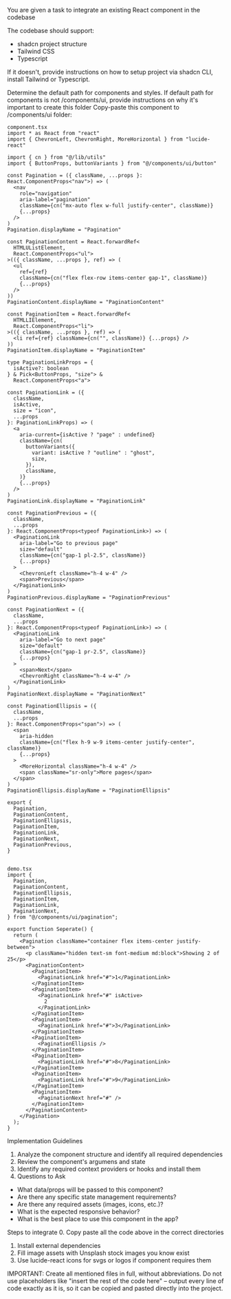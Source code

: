 You are given a task to integrate an existing React component in the codebase

The codebase should support:
- shadcn project structure  
- Tailwind CSS
- Typescript

If it doesn't, provide instructions on how to setup project via shadcn CLI, install Tailwind or Typescript.

Determine the default path for components and styles. 
If default path for components is not /components/ui, provide instructions on why it's important to create this folder
Copy-paste this component to /components/ui folder:
```tsx
component.tsx
import * as React from "react"
import { ChevronLeft, ChevronRight, MoreHorizontal } from "lucide-react"

import { cn } from "@/lib/utils"
import { ButtonProps, buttonVariants } from "@/components/ui/button"

const Pagination = ({ className, ...props }: React.ComponentProps<"nav">) => (
  <nav
    role="navigation"
    aria-label="pagination"
    className={cn("mx-auto flex w-full justify-center", className)}
    {...props}
  />
)
Pagination.displayName = "Pagination"

const PaginationContent = React.forwardRef<
  HTMLUListElement,
  React.ComponentProps<"ul">
>(({ className, ...props }, ref) => (
  <ul
    ref={ref}
    className={cn("flex flex-row items-center gap-1", className)}
    {...props}
  />
))
PaginationContent.displayName = "PaginationContent"

const PaginationItem = React.forwardRef<
  HTMLLIElement,
  React.ComponentProps<"li">
>(({ className, ...props }, ref) => (
  <li ref={ref} className={cn("", className)} {...props} />
))
PaginationItem.displayName = "PaginationItem"

type PaginationLinkProps = {
  isActive?: boolean
} & Pick<ButtonProps, "size"> &
  React.ComponentProps<"a">

const PaginationLink = ({
  className,
  isActive,
  size = "icon",
  ...props
}: PaginationLinkProps) => (
  <a
    aria-current={isActive ? "page" : undefined}
    className={cn(
      buttonVariants({
        variant: isActive ? "outline" : "ghost",
        size,
      }),
      className,
    )}
    {...props}
  />
)
PaginationLink.displayName = "PaginationLink"

const PaginationPrevious = ({
  className,
  ...props
}: React.ComponentProps<typeof PaginationLink>) => (
  <PaginationLink
    aria-label="Go to previous page"
    size="default"
    className={cn("gap-1 pl-2.5", className)}
    {...props}
  >
    <ChevronLeft className="h-4 w-4" />
    <span>Previous</span>
  </PaginationLink>
)
PaginationPrevious.displayName = "PaginationPrevious"

const PaginationNext = ({
  className,
  ...props
}: React.ComponentProps<typeof PaginationLink>) => (
  <PaginationLink
    aria-label="Go to next page"
    size="default"
    className={cn("gap-1 pr-2.5", className)}
    {...props}
  >
    <span>Next</span>
    <ChevronRight className="h-4 w-4" />
  </PaginationLink>
)
PaginationNext.displayName = "PaginationNext"

const PaginationEllipsis = ({
  className,
  ...props
}: React.ComponentProps<"span">) => (
  <span
    aria-hidden
    className={cn("flex h-9 w-9 items-center justify-center", className)}
    {...props}
  >
    <MoreHorizontal className="h-4 w-4" />
    <span className="sr-only">More pages</span>
  </span>
)
PaginationEllipsis.displayName = "PaginationEllipsis"

export {
  Pagination,
  PaginationContent,
  PaginationEllipsis,
  PaginationItem,
  PaginationLink,
  PaginationNext,
  PaginationPrevious,
}


demo.tsx
import {
  Pagination,
  PaginationContent,
  PaginationEllipsis,
  PaginationItem,
  PaginationLink,
  PaginationNext,
} from "@/components/ui/pagination";

export function Seperate() {
  return (
    <Pagination className="container flex items-center justify-between">
      <p className="hidden text-sm font-medium md:block">Showing 2 of 25</p>
      <PaginationContent>
        <PaginationItem>
          <PaginationLink href="#">1</PaginationLink>
        </PaginationItem>
        <PaginationItem>
          <PaginationLink href="#" isActive>
            2
          </PaginationLink>
        </PaginationItem>
        <PaginationItem>
          <PaginationLink href="#">3</PaginationLink>
        </PaginationItem>
        <PaginationItem>
          <PaginationEllipsis />
        </PaginationItem>
        <PaginationItem>
          <PaginationLink href="#">8</PaginationLink>
        </PaginationItem>
        <PaginationItem>
          <PaginationLink href="#">9</PaginationLink>
        </PaginationItem>
        <PaginationItem>
          <PaginationNext href="#" />
        </PaginationItem>
      </PaginationContent>
    </Pagination>
  );
}
```

Implementation Guidelines
 1. Analyze the component structure and identify all required dependencies
 2. Review the component's argumens and state
 3. Identify any required context providers or hooks and install them
 4. Questions to Ask
 - What data/props will be passed to this component?
 - Are there any specific state management requirements?
 - Are there any required assets (images, icons, etc.)?
 - What is the expected responsive behavior?
 - What is the best place to use this component in the app?

Steps to integrate
 0. Copy paste all the code above in the correct directories
 1. Install external dependencies
 2. Fill image assets with Unsplash stock images you know exist
 3. Use lucide-react icons for svgs or logos if component requires them


IMPORTANT: Create all mentioned files in full, without abbreviations. Do not use placeholders like "insert the rest of the code here" – output every line of code exactly as it is, so it can be copied and pasted directly into the project.